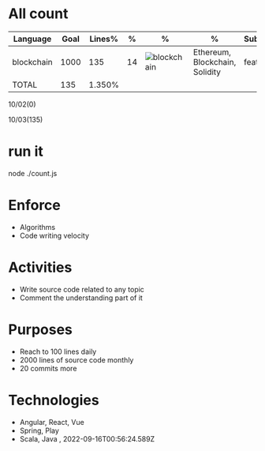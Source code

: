# All count
|Language|Goal|Lines%|%|%|%|Subjects|
|----------|-------|-------|--------|--------|--------|--------|
|blockchain|1000|135|14|![blockchain](https://raw.githubusercontent.com/kapit4n/l-10000-dev/master/blockchain.png)|Ethereum, Blockchain, Solidity|features|
|TOTAL|135|1.350%|
10/02(0)

10/03(135)


  # run it
  node ./count.js
      
# Enforce
  * Algorithms
  * Code writing velocity
  
  # Activities
  * Write source code related to any topic
  * Comment the understanding part of it
      
  # Purposes
  * Reach to 100 lines daily
  * 2000 lines of source code monthly
  * 20 commits more
  
  # Technologies
  * Angular, React, Vue
  * Spring, Play
  * Scala, Java
  , 2022-09-16T00:56:24.589Z
